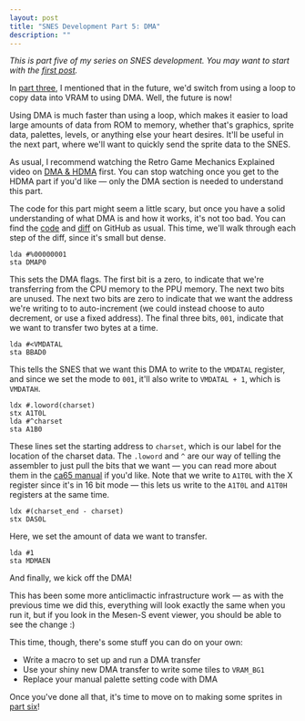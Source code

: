 ```yaml
---
layout: post
title: "SNES Development Part 5: DMA"
description: ""
---
```


*This is part five of my series on SNES development. You may want to start with the [first post](/posts/snes-dev-1-getting-started).*

In [part three](/posts/snes-dev-3-background-graphics), I mentioned that in the future, we'd switch from using a loop to copy data into VRAM to using DMA. Well, the future is now!

Using DMA is much faster than using a loop, which makes it easier to load large amounts of data from ROM to memory, whether that's graphics, sprite data, palettes, levels, or anything else your heart desires. It'll be useful in the next part, where we'll want to quickly send the sprite data to the SNES.

As usual, I recommend watching the Retro Game Mechanics Explained video on [DMA & HDMA](https://www.youtube.com/watch?v=K7gWmdgXPgk) first. You can stop watching once you get to the HDMA part if you'd like — only the DMA section is needed to understand this part.

The code for this part might seem a little scary, but once you have a solid understanding of what DMA is and how it works, it's not too bad. You can find the [code](https://github.com/WesleyAC/snes-dev/tree/main/part5) and [diff](https://github.com/WesleyAC/snes-dev/compare/part5-base..part5) on GitHub as usual. This time, we'll walk through each step of the diff, since it's small but dense.

```
lda #%00000001
sta DMAP0
```

This sets the DMA flags. The first bit is a zero, to indicate that we're transferring from the CPU memory to the PPU memory. The next two bits are unused. The next two bits are zero to indicate that we want the address we're writing to to auto-increment (we could instead choose to auto decrement, or use a fixed address). The final three bits, `001`, indicate that we want to transfer two bytes at a time.

```
lda #<VMDATAL
sta BBAD0
```

This tells the SNES that we want this DMA to write to the `VMDATAL` register, and since we set the mode to `001`, it'll also write to `VMDATAL + 1`, which is `VMDATAH`.

```
ldx #.loword(charset)
stx A1T0L
lda #^charset
sta A1B0
```

These lines set the starting address to `charset`, which is our label for the location of the charset data. The `.loword` and `^` are our way of telling the assembler to just pull the bits that we want — you can read more about them in the [ca65 manual](https://cc65.github.io/doc/ca65.html) if you'd like. Note that we write to `A1T0L` with the X register since it's in 16 bit mode — this lets us write to the `A1T0L` and `A1T0H` registers at the same time.

```
ldx #(charset_end - charset)
stx DAS0L
```

Here, we set the amount of data we want to transfer.

```
lda #1
sta MDMAEN
```

And finally, we kick off the DMA!

This has been some more anticlimactic infrastructure work — as with the previous time we did this, everything will look exactly the same when you run it, but if you look in the Mesen-S event viewer, you should be able to see the change :)

This time, though, there's some stuff you can do on your own:

* Write a macro to set up and run a DMA transfer
* Use your shiny new DMA transfer to write some tiles to `VRAM_BG1`
* Replace your manual palette setting code with DMA

Once you've done all that, it's time to move on to making some sprites in [part six](/posts/snes-dev-6-sprites)!

<!--
next posts:

* sprites
* scrolling
-->
